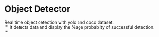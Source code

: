 # Object Detector
Real time object detection with yolo and coco dataset. <br> 
''' It detects data and display the %age probabilty of successful detection. '''
